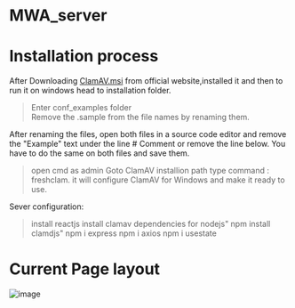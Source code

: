 # MWA_server
<!---For windows only --->
# Installation process
After Downloading [ClamAV.msi](https://codepen.io/ecemgo/details/WNmWVqb) from official website,installed it and then to run it on windows head to installation folder.
>Enter  conf_examples folder  
>Remove the .sample from the file names by renaming them.

After renaming the files, open both files in a source code editor and remove the "Example" text under the line # Comment or remove the line below. You have to do the same on both files and save them.
>open cmd as admin
>Goto ClamAV installion path
>type command : freshclam. it will configure ClamAV for Windows and make it ready to use.

Sever configuration:
>install reactjs
>install clamav dependencies for nodejs" npm install clamdjs"
>npm i express
>npm i axios
>npm i usestate

# Current Page layout
![image](https://github.com/Sawapandeep/Malware-Analysis/assets/78143025/ee233695-c876-4bcc-9fe1-84ebee1f2995)
